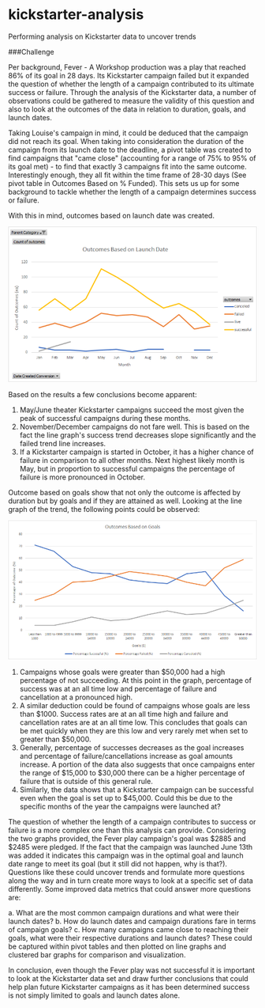 # kickstarter-analysis
Performing analysis on Kickstarter data to uncover trends

###Challenge 

Per background, Fever - A Workshop production was a play that reached 86% of its goal in 28 days. Its Kickstarter campaign failed but it expanded the question of whether the length of a campaign contributed to its ultimate success or failure. Through the analysis of the Kickstarter data, a number of observations could be gathered to measure the validity of this question and also to look at the outcomes of the data in relation to duration, goals, and launch dates. 

Taking Louise's campaign in mind, it could be deduced that the campaign did not reach its goal. When taking into consideration the duration of the campaign from its launch date to the deadline, a pivot table was created to find campaigns that "came close" (accounting for a range of 75% to 95% of its goal met) - to find that exactly 3 campaigns fit into the same outcome. Interestingly enough, they all fit within the time frame of 28-30 days (See pivot table in Outcomes Based on % Funded). This sets us up for some background to tackle whether the length of a campaign determines success or failure.

With this in mind, outcomes based on launch date was created.

![](OutcomesBasedonLaunchDate.png)

Based on the results a few conclusions become apparent:
1) May/June theater Kickstarter campaigns succeed the most given the peak of successful campaigns during these months.
2) November/December campaigns do not fare well. This is based on the fact the line graph's success trend decreases slope significantly and the failed trend line increases. 
3) If a Kickstarter campaign is started in October, it has a higher chance of failure in comparison to all other months. Next highest likely month is May, but in proportion to successful campaigns the percentage of failure is more pronounced in October. 

Outcome based on goals show that not only the outcome is affected by duration but by goals and if they are attained as well. Looking at the line graph of the trend, the following points could be observed:

![](OutcomesBasedonGoals.png)

1) Campaigns whose goals were greater than $50,000 had a high percentage of not succeeding. At this point in the graph, percentage of success was at an all time low and percentage of failure and cancellation at a pronounced high. 
2) A similar deduction could be found of campaigns whose goals are less than $1000. Success rates are at an all time high and failure and cancellation rates are at an all time low. This concludes that goals can be met quickly when they are this low and very rarely met when set to greater than $50,000. 
3) Generally, percentage of successes decreases as the goal increases and percentage of failure/cancellations increase as goal amounts increase. A portion of the data also suggests that once campaigns enter the range of $15,000 to $30,000 there can be a higher percentage of failure that is outside of this general rule. 
4) Similarly, the data shows that a Kickstarter campaign can be successful even when the goal is set up to $45,000. Could this be due to the specific months of the year the campaigns were launched at? 

The question of whether the length of a campaign contributes to success or failure is a more complex one than this analysis can provide. Considering the two graphs provided, the Fever play campaign's goal was $2885 and $2485 were pledged. If the fact that the campaign was launched June 13th was added it indicates this campaign was in the optimal goal and launch date range to meet its goal (but it still did not happen, why is that?). Questions like these could uncover trends and formulate more questions along the way and in turn create more ways to look at a specific set of data differently. Some improved data metrics that could answer more questions are:

a. What are the most common campaign durations and what were their launch dates?
b. How do launch dates and campaign durations fare in terms of campaign goals?
c. How many campaigns came close to reaching their goals, what were their respective durations and launch dates?
These could be captured within pivot tables and then plotted on line graphs and clustered bar graphs for comparison and visualization.

In conclusion, even though the Fever play was not successful it is important to look at the Kickstarter data set and draw further conclusions that could help plan future Kickstarter campaigns as it has been determined success is not simply limited to goals and launch dates alone. 
